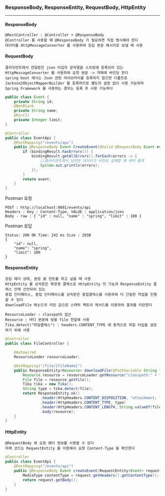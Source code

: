 ### ResponseBody, ResponseEntity, RequestBody, HttpEntity 

---

#### ResponseBody

    @RestController : @Controller + @ResponseBody
    @Controller 를 사용할 때 @ResponseBody 가 필요하면 직접 명시해야 한다
    데이터를 HttpMessageConverter 를 사용하여 응답 본문 메시지로 보낼 때 사용

#### RequestBody

    클라이언트에서 전달받은 json 타입의 문자열을 스프링에 등록되어 있는
    HttpMessageConverter 를 사용하여 요청 본문 -> 객체에 바인딩 한다
    spring boot 에서는 Json 관련 라이브러리를 등록하지 않으면 디폴트로
    Jackson2ObjectMapperBuilder 를 등록하므로 별도의 설정 없이 사용 가능하며
    Spring Framework 를 사용하는 경우는 등록 후 사용 가능하다

```java
public class Event {
    private String id;
    @NotBlank
    private String name;
    @Min(1)
    private Integer limit;
}

@Controller
public class EventApi {
    @PostMapping("/events/api")
    public @ResponseBody Event CreateEvent(@Valid @RequestBody Event event, BindingResult bindingResult) {
        if (bindingResult.hasErrors()) {
            bindingResult.getAllErrors().forEach(errors -> {
                //클라이언트에서 넘어온 데이터가 바인딩 실패할 때 에러 출력
                System.out.println(errors);
            });
        }
        return event;
    }
}
```

Postman 요청

    POST : http://localhost:9091/events/api
    Headers : Key : Content-Type, VALUE : application/json
    Body - raw : { "id" : null, "name" : "spring", "limit" : 100 }

Postman 응답

    Status: 200 OK Time: 242 ms Size : 203B
    {
        "id": null,
        "name": "spring",
        "limit": 100
    }

#### ResponseEntity

    응답 헤더 상태, 본문 을 컨트롤 하고 싶을 때 사용
    HttpEntity 를 상속받은 확장형 클래스로 HttpEntity 의 기능과 ResponseEntity 클래스 안에 선언되어 있는
    중첩 인터페이스, 중첩 인터페이스를 상속받은 중첩클래스를 사용하여 더 긴밀한 작업을 진행할 수 있다
    downloadFile 메소드의 리턴 값으로 스태틱 팩토리 메서드를 이용하여 결과를 리턴한다

    ResourceLoader : classpath 접근
    Resource : 바디 본문에 넣을 file 전달에 사용 
    Tika.detect("파일클래스") : headers.CONTENT_TYPE 에 동적으로 파일 타입을 설정하기 위해 사용 

```java
@Controller
public class FileController {

    @Autowired
    ResourceLoader resourceLoader;

    @GetMapping("/file/{fileName}")
    public ResponseEntity<Resource> downloadFile(@PathVariable String fileName) throws IOException {
        Resource resource = resourceLoader.getResource("classpath:" + fileName);
        File file = resource.getFile();
        Tika tika = new Tika();
        String type = tika.detect(file);
        return ResponseEntity.ok() 
                .header(HttpHeaders.CONTENT_DISPOSITION, "attachment; filename=\"" + resource.getFilename() +  "\"")
                .header(HttpHeaders.CONTENT_TYPE, type)
                .header(HttpHeaders.CONTENT_LENGTH, String.valueOf(file.length()))
                .body(resource);
    }
}
```

#### HttpEntity

    @RequestBody 에 요청 헤더 정보를 사용할 수 있다
    아래 코드는 RequestEntity 를 이용해서 요청 Content-Type 을 확인한다

```java
@Controller
public class EventApi {
    @PostMapping("/events/api")
    public @ResponseBody Event createEvent(RequestEntity<Event> request) {
        MediaType contentType = request.getHeaders().getContentType(); //컨텐츠 타입 확인
        return request.getBody();
    }
}
```
